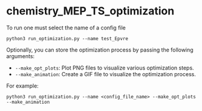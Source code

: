 # chemistry_MEP_TS_optimization

To run one must select the name of a config file
```
python3 run_optimization.py --name test_Epvre
```

Optionally, you can store the optimization process by passing the following arguments:

- `--make_opt_plots`: Plot PNG files to visualize various optimization steps.
- `--make_animation`: Create a GIF file to visualize the optimization process.

For example:

```
python3 run_optimization.py --name <config_file_name> --make_opt_plots --make_animation
```
